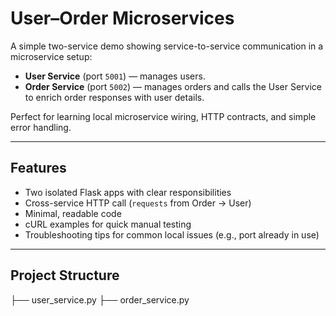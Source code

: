# User–Order Microservices

A simple two-service demo showing service-to-service communication in a microservice setup:

- **User Service** (port `5001`) — manages users.
- **Order Service** (port `5002`) — manages orders and calls the User Service to enrich order responses with user details.

Perfect for learning local microservice wiring, HTTP contracts, and simple error handling.

---

## Features

- Two isolated Flask apps with clear responsibilities
- Cross-service HTTP call (`requests` from Order → User)
- Minimal, readable code
- cURL examples for quick manual testing
- Troubleshooting tips for common local issues (e.g., port already in use)

---

## Project Structure
├── user_service.py
├── order_service.py




